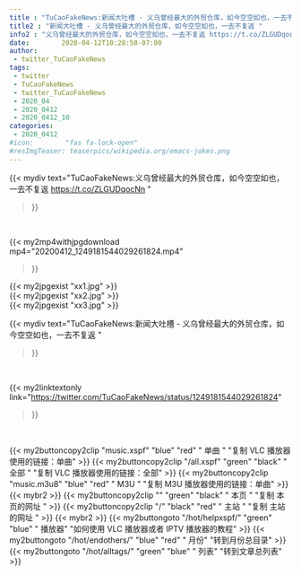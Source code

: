 ```yaml
---
title : "TuCaoFakeNews:新闻大吐槽 - 义乌曾经最大的外贸仓库，如今空空如也，一去不复返 "
title2 : "新闻大吐槽 - 义乌曾经最大的外贸仓库，如今空空如也，一去不复返 "
info2 : "义乌曾经最大的外贸仓库，如今空空如也，一去不复返 https://t.co/ZLGUDqocNn "
date:        2020-04-12T10:28:58-07:00
author:
 - twitter_TuCaoFakeNews
tags:
 - twitter
 - TuCaoFakeNews
 - twitter_TuCaoFakeNews
 - 2020_04
 - 2020_0412
 - 2020_0412_10
categories:
 - 2020_0412
#icon:        "fas fa-lock-open"
#resImgTeaser: teaserpics/wikipedia.org/emacs-jokes.png
---
```


{{< mydiv text="TuCaoFakeNews:义乌曾经最大的外贸仓库，如今空空如也，一去不复返 https://t.co/ZLGUDqocNn "
>}}
<br>


{{< my2mp4withjpgdownload mp4="20200412_1249181544029261824.mp4"
>}}

{{< my2jpgexist "xx1.jpg" >}}<br>
{{< my2jpgexist "xx2.jpg" >}}<br>
{{< my2jpgexist "xx3.jpg" >}}<br>



{{< mydiv text="TuCaoFakeNews:新闻大吐槽 - 义乌曾经最大的外贸仓库，如今空空如也，一去不复返 "
>}}
<br>

{{< my2linktextonly link="https://twitter.com/TuCaoFakeNews/status/1249181544029261824"
>}}


<br>

{{< my2buttoncopy2clip "music.xspf"        "blue"   "red"    " 单曲 "  "复制 VLC 播放器使用的链接：单曲" >}} {{< my2buttoncopy2clip "/all.xspf"         "green"  "black"  " 全部 "  "复制 VLC 播放器使用的链接：全部" >}} {{< my2buttoncopy2clip "music.m3u8"        "blue"   "red"    " M3U  "    "复制 M3U 播放器使用的链接：单曲" >}} {{< mybr2 >}} {{< my2buttoncopy2clip ""                  "green"  "black"  " 本页 "    "复制 本页的网址 " >}} {{< my2buttoncopy2clip "/"                 "black"  "red"    " 主站 "    "复制 主站的网址 " >}} {{< mybr2 >}} {{< my2buttongoto      "/hot/helpxspf/"    "green"  "blue"   " 播放器" "如何使用 VLC 播放器或者 IPTV 播放器的教程" >}} {{< my2buttongoto      "/hot/endothers/"   "blue"   "red"    " 月份"   "转到月份总目录" >}} {{< my2buttongoto      "/hot/alltags/"     "green"  "blue"   " 列表"   "转到文章总列表" >}} 
